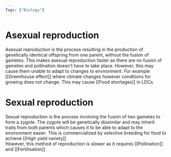 ```yaml
---
Tags: ["Biology"]
---
```

# Asexual reproduction
Asexual reproduction is the process resulting in the production of genetically identical offspring from one parent, without the fusion of gametes.
This makes asexual reproduction faster as there are no fusion of gametes and pollination doesn't have to take place.
However, this may cause them unable to adapt to changes to environment. For example [[Greenhouse effect]] where climate changes however conditions for growing does not change. This may cause [[Food shortages]] in LDCs.
# Sexual reproduction
Sexual reproduction is the process involving the fusion of two gametes to form a zygote. The zygote will be genetically dissimilar and may inherit traits from both parents which causes it to be able to adapt to the environment easier. This is commercialized by selective breeding for food to achieve [[High yield variety]]  
However, this method of reproduction is slower as it requires [[Pollination]] and [[Fertilisation]]
